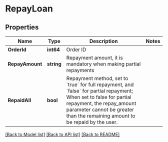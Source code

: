 # RepayLoan

## Properties

Name | Type | Description | Notes
------------ | ------------- | ------------- | -------------
**OrderId** | **int64** | Order ID | 
**RepayAmount** | **string** | Repayment amount, it is mandatory when making partial repayments | 
**RepaidAll** | **bool** | Repayment method, set to &#x60;true&#x60; for full repayment, and &#x60;false&#x60; for partial repayment; When set to false for partial repayment, the repay_amount parameter cannot be greater than the remaining amount to be repaid by the user.  | 

[[Back to Model list]](../README.md#documentation-for-models) [[Back to API list]](../README.md#documentation-for-api-endpoints) [[Back to README]](../README.md)


